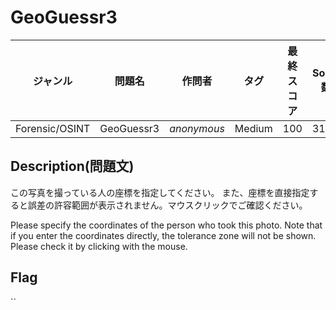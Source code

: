 # GeoGuessr3

|ジャンル|問題名|作問者|タグ|最終スコア|Solve数|
|---|---|---|---|---|---|
|Forensic/OSINT|GeoGuessr3|*anonymous*|Medium|100|318|
## Description(問題文)

この写真を撮っている人の座標を指定してください。
また、座標を直接指定すると誤差の許容範囲が表示されません。マウスクリックでご確認ください。

Please specify the coordinates of the person who took this photo.
Note that if you enter the coordinates directly, the tolerance zone will not be shown. Please check it by clicking with the mouse.

## Flag

``

